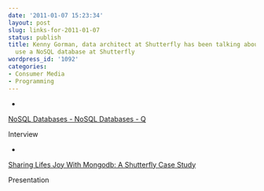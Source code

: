 ```yaml
---
date: '2011-01-07 15:23:34'
layout: post
slug: links-for-2011-01-07
status: publish
title: Kenny Gorman, data architect at Shutterfly has been talking about how they
  use a NoSQL database at Shutterfly
wordpress_id: '1092'
categories:
- Consumer Media
- Programming
---
```


  * 
                

[NoSQL Databases - NoSQL Databases - Q](http://www.nosqldatabases.com/main/2011/1/6/q-a-with-kenny-gorman-data-architect-for-shutterfly-inc.html)


                

Interview


                
            
  * 
                

[Sharing Lifes Joy With Mongodb: A Shutterfly Case Study](http://www.scribd.com/doc/44994351/Sharing-Lifes-Joy-With-Mongodb-A-Shutterfly-Case-Study)


                

Presentation


                
            
